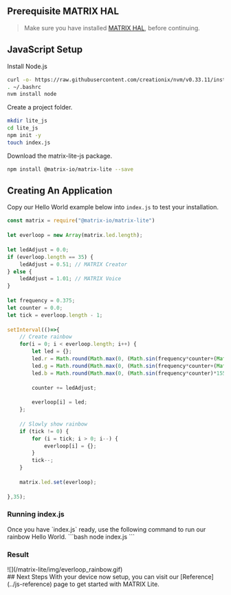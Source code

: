 <h2 style="padding-top:0">Prerequisite MATRIX HAL</h2>

<!-- MATRIX HAL is at the base of each MATRIX Lite library. This makes it a requirement to have it installed on your Raspberry Pi. Below are the installation instructions -->

> Make sure you have installed [MATRIX HAL](/matrix-hal/getting-started/), before continuing.

## JavaScript Setup

Install Node.js
```bash
curl -o- https://raw.githubusercontent.com/creationix/nvm/v0.33.11/install.sh | bash
. ~/.bashrc
nvm install node
```

Create a project folder.
```bash
mkdir lite_js
cd lite_js
npm init -y
touch index.js
```

Download the matrix-lite-js package.
```bash
npm install @matrix-io/matrix-lite --save
```

## Creating An Application

Copy our Hello World example below into `index.js` to test your installation.

```js
const matrix = require("@matrix-io/matrix-lite")

let everloop = new Array(matrix.led.length);

let ledAdjust = 0.0;
if (everloop.length == 35) {
    ledAdjust = 0.51; // MATRIX Creator
} else {
    ledAdjust = 1.01; // MATRIX Voice
}

let frequency = 0.375;
let counter = 0.0;
let tick = everloop.length - 1;

setInterval(()=>{
    // Create rainbow
    for(i = 0; i < everloop.length; i++) {
        let led = {};
        led.r = Math.round(Math.max(0, (Math.sin(frequency*counter+(Math.PI/180*240))*155+100)/10));
        led.g = Math.round(Math.max(0, (Math.sin(frequency*counter+(Math.PI/180*120))*155+100)/10));
        led.b = Math.round(Math.max(0, (Math.sin(frequency*counter)*155+100)/10));

        counter += ledAdjust;

        everloop[i] = led;
    };

    // Slowly show rainbow
    if (tick != 0) {
        for (i = tick; i > 0; i--) {
            everloop[i] = {};
        }
        tick--;
    }

    matrix.led.set(everloop);

},35);
```

<h3 style="padding-top: 0">Running index.js</h3>
Once you have `index.js` ready, use the following command to run our rainbow Hello World. 
```bash
node index.js
```


<h3 style="padding-top: 0">Result</h3>
![](/matrix-lite/img/everloop_rainbow.gif)


<br/>
## Next Steps
With your device now setup, you can visit our [Reference](../js-reference) page to get started with MATRIX Lite.
